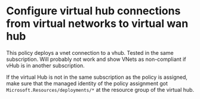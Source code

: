 # Configure virtual hub connections from virtual networks to virtual wan hub

This policy deploys a vnet connection to a vhub. Tested in the same subscription. Will probably not work and show VNets as non-compliant if vHub is in another subscription.

If the virtual Hub is not in the same subscription as the policy is assigned, make sure that the managed identity of the policy assignment got `Microsoft.Resources/deployments/*` at the resource group of the virtual hub.